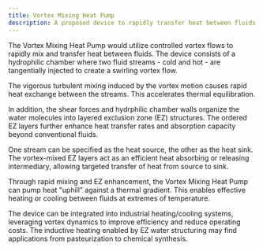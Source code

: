 ```yaml
---
title: Vortex Mixing Heat Pump
description: A proposed device to rapidly transfer heat between fluids using vortex-induced exclusion zone (EZ) water layers.
---
```

The Vortex Mixing Heat Pump would utilize controlled vortex flows to rapidly mix and transfer heat between fluids. The device consists of a hydrophilic chamber where two fluid streams - cold and hot - are tangentially injected to create a swirling vortex flow.

The vigorous turbulent mixing induced by the vortex motion causes rapid heat exchange between the streams. This accelerates thermal equilibration.

In addition, the shear forces and hydrphilic chamber walls organize the water molecules into layered exclusion zone (EZ) structures. The ordered EZ layers further enhance heat transfer rates and absorption capacity beyond conventional fluids.

One stream can be specified as the heat source, the other as the heat sink. The vortex-mixed EZ layers act as an efficient heat absorbing or releasing intermediary, allowing targeted transfer of heat from source to sink.

Through rapid mixing and EZ enhancement, the Vortex Mixing Heat Pump can pump heat "uphill" against a thermal gradient. This enables effective heating or cooling between fluids at extremes of temperature.

The device can be integrated into industrial heating/cooling systems, leveraging vortex dynamics to improve efficiency and reduce operating costs. The inductive heating enabled by EZ water structuring may find applications from pasteurization to chemical synthesis.
